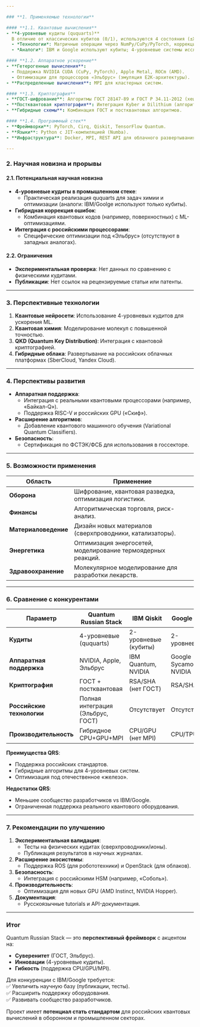 ```yaml
---

### **1. Применяемые технологии**

#### **1.1. Квантовые вычисления**
- **4-уровневые кудиты (ququarts)**  
  В отличие от классических кубитов (0/1), используются 4 состояния (±X), что увеличивает плотность информации.  
  - *Технологии*: Матричные операции через NumPy/CuPy/PyTorch, коррекция ошибок для многоуровневых систем.  
  - *Аналоги*: IBM и Google используют кубиты; 4-уровневые системы исследуются в лабораториях (например, на ионных ловушках).

#### **1.2. Аппаратное ускорение**
- **Гетерогенные вычисления**:  
  - Поддержка NVIDIA CUDA (CuPy, PyTorch), Apple Metal, ROCm (AMD).  
  - Оптимизации для процессоров «Эльбрус» (эмуляция E2K-архитектуры).  
- **Распределенные вычисления**: MPI для кластерных систем.

#### **1.3. Криптография**
- **ГОСТ-шифрование**: Алгоритмы ГОСТ 28147-89 и ГОСТ Р 34.11-2012 (хеширование).  
- **Постквантовая криптография**: Интеграция Kyber и Dilithium (алгоритмы NIST PQC).  
- **Гибридные схемы**: Комбинация ГОСТ и постквантовых алгоритмов.

#### **1.4. Программный стек**
- **Фреймворки**: PyTorch, Cirq, Qiskit, TensorFlow Quantum.  
- **Языки**: Python с JIT-компиляцией (Numba).  
- **Инфраструктура**: Docker, MPI, REST API для облачного развертывания.

---
```


### **2. Научная новизна и прорывы**

#### **2.1. Потенциальная научная новизна**
- **4-уровневые кудиты в промышленном стеке**:  
  - Практическая реализация ququarts для задач химии и оптимизации (аналоги: IBM/Goolge используют только кубиты).  
- **Гибридная коррекция ошибок**:  
  - Комбинация квантовых кодов (например, поверхностных) с ML-оптимизациями.  
- **Интеграция с российскими процессорами**:  
  - Специфические оптимизации под «Эльбрус» (отсутствуют в западных аналогах).

#### **2.2. Ограничения**
- **Экспериментальная проверка**: Нет данных по сравнению с физическими кудитами.  
- **Публикации**: Нет ссылок на рецензируемые статьи или патенты.

---

### **3. Перспективные технологии**
1. **Квантовые нейросети**: Использование 4-уровневых кудитов для ускорения ML.  
2. **Квантовая химия**: Моделирование молекул с повышенной точностью.  
3. **QKD (Quantum Key Distribution)**: Интеграция с квантовой криптографией.  
4. **Гибридные облака**: Развертывание на российских облачных платформах (SberCloud, Yandex Cloud).

---

### **4. Перспективы развития**
- **Аппаратная поддержка**:  
  - Интеграция с реальными квантовыми процессорами (например, «Байкал-Q»).  
  - Поддержка RISC-V и российских GPU («Скиф»).  
- **Расширение алгоритмов**:  
  - Добавление квантового машинного обучения (Variational Quantum Classifiers).  
- **Безопасность**:  
  - Сертификация по ФСТЭК/ФСБ для использования в госсекторе.

---

### **5. Возможности применения**
| **Область**         | **Применение**                                                                 |
|----------------------|-------------------------------------------------------------------------------|
| **Оборона**          | Шифрование, квантовая разведка, оптимизация логистики.                       |
| **Финансы**          | Алгоритмическая торговля, риск-анализ.                                       |
| **Материаловедение** | Дизайн новых материалов (сверхпроводники, катализаторы).                     |
| **Энергетика**       | Оптимизация энергосетей, моделирование термоядерных реакций.                 |
| **Здравоохранение**  | Молекулярное моделирование для разработки лекарств.                          |

---

### **6. Сравнение с конкурентами**
| **Параметр**         | **Quantum Russian Stack**                     | **IBM Qiskit**                | **Google Cirq**               |
|-----------------------|-----------------------------------------------|-------------------------------|-------------------------------|
| **Кудиты**           | 4-уровневые (ququarts)                       | 2-уровневые (кубиты)          | 2-уровневые                   |
| **Аппаратная поддержка** | NVIDIA, Apple, Эльбрус                     | IBM Quantum, NVIDIA           | Google Sycamore, NVIDIA       |
| **Криптография**     | ГОСТ + постквантовая                         | RSA/SHA (нет ГОСТ)            | RSA/SHA                       |
| **Российские технологии** | Полная интеграция (Эльбрус, ГОСТ)        | Отсутствует                   | Отсутствует                   |
| **Производительность** | Гибридное CPU+GPU+MPI                      | CPU/GPU (нет MPI)             | CPU/TPU                       |

**Преимущества QRS**:  
- Поддержка российских стандартов.  
- Гибридные алгоритмы для 4-уровневых систем.  
- Оптимизация под отечественное «железо».

**Недостатки QRS**:  
- Меньшее сообщество разработчиков vs IBM/Google.  
- Ограниченная поддержка реального квантового оборудования.

---

### **7. Рекомендации по улучшению**
1. **Экспериментальная валидация**:  
   - Тесты на физических кудитах (сверхпроводники/ионы).  
   - Публикация результатов в научных журналах.  
2. **Расширение экосистемы**:  
   - Поддержка ROS (для робототехники) и OpenStack (для облаков).  
3. **Безопасность**:  
   - Интеграция с российскими HSM (например, «Соболь»).  
4. **Производительность**:  
   - Оптимизация для новых GPU (AMD Instinct, NVIDIA Hopper).  
5. **Документация**:  
   - Русскоязычные tutorials и API-документация.  

---

### **Итог**
Quantum Russian Stack — это **перспективный фреймворк** с акцентом на:
- **Суверенитет** (ГОСТ, Эльбрус).  
- **Инновации** (4-уровневые кудиты).  
- **Гибкость** (поддержка CPU/GPU/MPI).  

Для конкуренции с IBM/Google требуется:  
✅ Увеличить научную базу (публикации, тесты).  
✅ Расширить поддержку оборудования.  
✅ Развивать сообщество разработчиков.  

Проект имеет **потенциал стать стандартом** для российских квантовых вычислений в оборонном и промышленном секторах.

